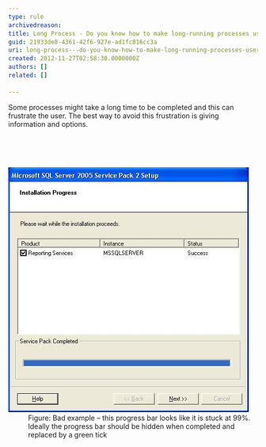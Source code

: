 ```yaml
---
type: rule
archivedreason: 
title: Long Process - Do you know how to make long-running processes user-friendly?
guid: 21933de8-4361-42f6-927e-ad1fc816cc3a
uri: long-process---do-you-know-how-to-make-long-running-processes-user-friendly
created: 2012-11-27T02:58:30.0000000Z
authors: []
related: []

---
```



<p>Some processes might take a long time to be completed and this can frustrate the user. The best way to avoid this frustration is giving information and options.</p>
<br><excerpt class='endintro'></excerpt><br>
​<dl class="badImage"><dt><img alt=" Bad example of Progress bar" src="../../assets/ifaceLongProcess_bad.JPG" /></dt>
<dd>Figure: Bad example – this progress bar looks like it is stuck at 99%. Ideally the progress bar should be hidden when completed and replaced by a green tick</dd></dl>



